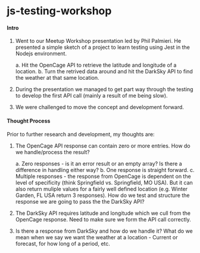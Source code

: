 # js-testing-workshop


#### Intro

1. Went to our Meetup Workshop presentation led by Phil Palmieri.  He presented a simple sketch of a project to learn testing using Jest in the Nodejs environment.

    a. Hit the OpenCage API to retrieve the latitude and longitude of a location.
    b. Turn the retrived data around and hit the DarkSky API to find the weather at that same location.

2. During the presentation we managed to get part way through the testing to develop the first API call (mainly a result of me being slow).
3. We were challenged to move the concept and development forward.

#### Thought Process

Prior to further research and development, my thoughts are:

1. The OpenCage API response can contain zero or more entries.  How do we handle/process the result?

    a. Zero responses - is it an error result or an empty array?  Is there a difference in handling either way?
    b. One response is straight forward.
    c. Multiple responses - the response from OpenCage is dependent on the level of specificity (think Springfield vs. Springfield, MO USA).  But it can also return muliple values for a fairly well defined location (e.g. Winter Garden, FL USA return 3 responses).  How do we test and structure the response we are going to pass the the DarkSky API?

2. The DarkSky API requires latitude and longitude which we cull from the OpenCage response.  Need to make sure we form the API call correctly.
3. Is there a response from DarkSky and how do we handle it?  What do we mean when we say we want the weather at a location - Current or forecast, for how long of a period, etc.